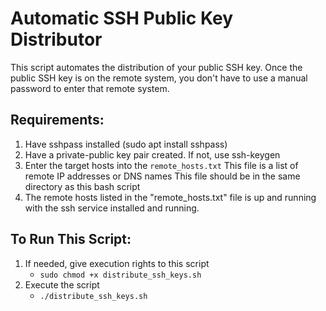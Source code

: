 # Automatic SSH Public Key Distributor

This script automates the distribution of your public SSH key. Once the public SSH key is on the remote system, you don't have to use a manual password to enter that remote system.

## Requirements:
  1. Have sshpass installed (sudo apt install sshpass)
  2. Have a private-public key pair created. If not, use ssh-keygen
  3. Enter the target hosts into the `remote_hosts.txt`
     This file is a list of remote IP addresses or DNS names
     This file should be in the same directory as this bash script
  4. The remote hosts listed in the "remote_hosts.txt" file is up and running
     with the ssh service installed and running.

## To Run This Script:
  1. If needed, give execution rights to this script 
      - `sudo chmod +x distribute_ssh_keys.sh`
  2. Execute the script
      - `./distribute_ssh_keys.sh`
